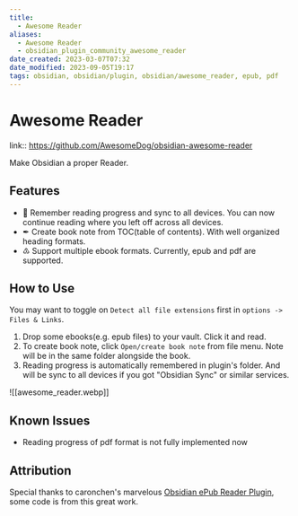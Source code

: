 ```yaml
---
title:
  - Awesome Reader
aliases:
  - Awesome Reader
  - obsidian_plugin_community_awesome_reader
date_created: 2023-03-07T07:32
date_modified: 2023-09-05T19:17
tags: obsidian, obsidian/plugin, obsidian/awesome_reader, epub, pdf
---
```

# Awesome Reader

link:: <https://github.com/AwesomeDog/obsidian-awesome-reader>

Make Obsidian a proper Reader.

## Features

- 💾 Remember reading progress and sync to all devices. You can now continue reading where you left off across all
  devices.
- ✒ Create book note from TOC(table of contents). With well organized heading formats.
- ♳ Support multiple ebook formats. Currently, epub and pdf are supported.

## How to Use

You may want to toggle on `Detect all file extensions` first in `options -> Files & Links`.

1. Drop some ebooks(e.g. epub files) to your vault. Click it and read.
2. To create book note, click `Open/create book note` from file menu. Note will be in the same folder alongside the
   book.
3. Reading progress is automatically remembered in plugin's folder. And will be sync to all devices if you got "Obsidian
   Sync" or similar services.

![[awesome_reader.webp]]

## Known Issues

- Reading progress of pdf format is not fully implemented now

## Attribution

Special thanks to caronchen's
marvelous [Obsidian ePub Reader Plugin](https://github.com/caronchen/obsidian-epub-plugin),
some code is from this great work.
